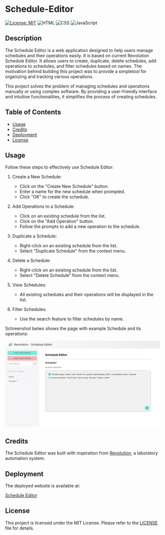 # Schedule-Editor

[![License: MIT](https://img.shields.io/badge/License-MIT-blue.svg)](https://opensource.org/licenses/MIT)
![HTML](https://img.shields.io/badge/HTML-5-orange)
![CSS](https://img.shields.io/badge/CSS-3-blue)
![JavaScript](https://img.shields.io/badge/JavaScript-ES6-yellow)

## Description

The Schedule Editor is a web application designed to help users manage schedules and their operations easily. It is based on current Revolution Schedule Editor. It allows users to create, duplicate, delete schedules, add operations to schedules, and filter schedules based on names. The motivation behind building this project was to provide a simpletool for organizing and tracking various operations.

This project solves the problem of managing schedules and operations manually or using complex software. By providing a user-friendly interface and intuitive functionalities, it simplifies the process of creating schedules.

## Table of Contents 

- [Usage](#usage)
- [Credits](#credits)
- [Deployment](#deployment)
- [License](#license)

## Usage
Follow these steps to effectively use Schedule Editor:

1. Create a New Schedule:
    - Click on the "Create New Schedule" button.
    - Enter a name for the new schedule when prompted.
    - Click "OK" to create the schedule.
2. Add Operations to a Schedule:

    - Click on an existing schedule from the list.
    - Click on the "Add Operation" button.
    - Follow the prompts to add a new operation to the schedule.
3. Duplicate a Schedule:

    - Right-click on an existing schedule from the list.
    - Select "Duplicate Schedule" from the context menu.
4. Delete a Schedule:

    - Right-click on an existing schedule from the list.
    - Select "Delete Schedule" from the context menu.
5. View Schedules:

    - All existing schedules and their operations will be displayed in the list.
6. Filter Schedules:

    - Use the search feature to filter schedules by name.


Schreenshot belwo shows the page with example Schedule and its operations:

![Schedule editor page](./assets/images/screenshot.png)


## Credits

The Schedule Editor was built with inspiration from [Revolution](https://ukrobotics.tech/docs/revolution/schedule-editor/), a laboratory automation system. 

## Deployment
The deployed website is available at:

[Schedule Editor](https://cemileblks.github.io/schedule-editor/)


## License

This project is licensed under the MIT License. Please refer to the [LICENSE](./LICENSE) file for details.